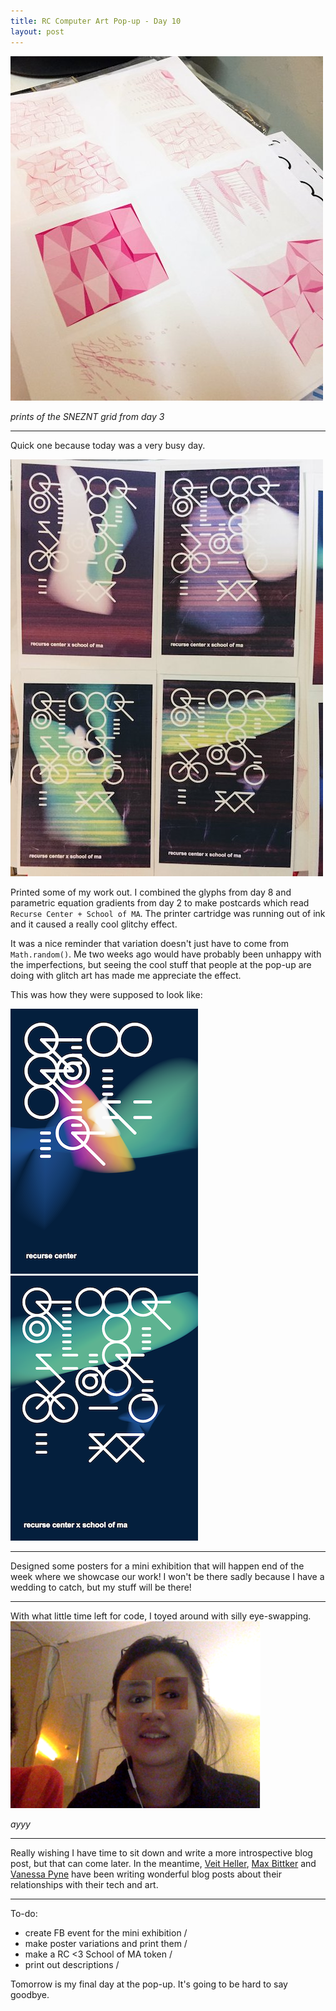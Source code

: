 ```yaml
---
title: RC Computer Art Pop-up - Day 10
layout: post
---
```

![prints](/assets/images/genart/07-prints/prints2.JPG)

_prints of the SNEZNT grid from day 3_

---

Quick one because today was a very busy day.

![prints](/assets/images/genart/07-prints/prints.JPG)

Printed some of my work out. I combined the glyphs from day 8 and parametric equation gradients from day 2 to make postcards which read `Recurse Center + School of MA`. The printer cartridge was running out of ink and it caused a really cool glitchy effect.

It was a nice reminder that variation doesn't just have to come from `Math.random()`. Me two weeks ago would have probably been unhappy with the imperfections, but seeing the cool stuff that people at the pop-up are doing with glitch art has made me appreciate the effect.

This was how they were supposed to look like:

![prints](/assets/images/genart/07-prints/original2.png)
![prints](/assets/images/genart/07-prints/original1.png)

---

Designed some posters for a mini exhibition that will happen end of the week where we showcase our work! I won't be there sadly because I have a wedding to catch, but my stuff will be there!

---

With what little time left for code, I toyed around with silly eye-swapping.
![eye swapped](/assets/images/genart/07-prints/swap.png)

_ayyy_

---

Really wishing I have time to sit down and write a more introspective blog post, but that can come later. In the meantime, [Veit Heller](http://blog.veitheller.de/RC_Popup,_Drawings.html), [Max Bittker](https://maxbittker.github.io/rc-art-pop-up-webcams/) and [Vanessa Pyne](http://vipyne.tumblr.com/post/168237961045/rc-pop-up-berlin-02) have been writing wonderful blog posts about their relationships with their tech and art.

---

To-do:

* create FB event for the mini exhibition /
* make poster variations and print them /
* make a RC <3 School of MA token /
* print out descriptions /

Tomorrow is my final day at the pop-up. It's going to be hard to say goodbye.
